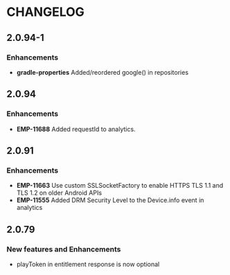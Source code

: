 # CHANGELOG

## 2.0.94-1

### Enhancements
- **gradle-properties** Added/reordered google() in repositories 

## 2.0.94

### Enhancements
- **EMP-11688** Added requestId to analytics.

## 2.0.91

### Enhancements
- **EMP-11663** Use custom SSLSocketFactory to enable HTTPS TLS 1.1 and TLS 1.2 on older Android APIs
- **EMP-11555** Added DRM Security Level to the Device.info event in analytics

## 2.0.79

### New features and Enhancements
- playToken in entitlement response is now optional
